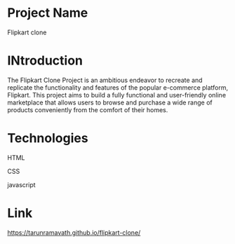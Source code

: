 # Project Name
Flipkart clone

# INtroduction

The Flipkart Clone Project is an ambitious endeavor to recreate and replicate the functionality and features of the popular e-commerce platform, Flipkart. This project aims to build a fully functional and user-friendly online marketplace that allows users to browse and purchase a wide range of products conveniently from the comfort of their homes.

# Technologies


HTML


CSS


javascript

# Link

https://tarunramavath.github.io/flipkart-clone/

